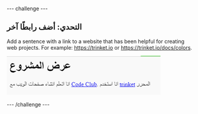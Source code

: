 \--- challenge \---

## التحدي: أضف رابطًا آخر

Add a sentence with a link to a website that has been helpful for creating web projects. For example: <https://trinket.io> or <https://trinket.io/docs/colors>.

![لقطة شاشة](images/showcase-link-challenge.png)

\--- /challenge \---